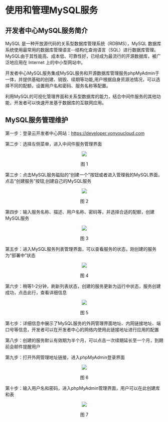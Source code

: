 # 使用和管理MySQL服务

## 开发者中心MySQL服务简介 ##

MySQL 是一种开放源代码的关系型数据库管理系统（RDBMS），MySQL 数据库系统使用最常用的数据库管理语言--结构化查询语言（SQL）进行数据库管理。 MySQL由于其性能高、成本低、可靠性好，已经成为最流行的开源数据库，被广泛地应用在 Internet 上的中小型网站中。

开发者中心MySQL服务集成MySQL服务和开源数据库管理服务phpMyAdmin于一体，并提供基础的创建、销毁、续期等功能,用户根据自身资源池情况，可以选择不同的配额，设置用户名和密码、服务名称等配置。

利用MySQL的可视化管理界面和关系型数据库的能力，结合中间件服务的其他功能，开发者可以快速开发基于数据库的互联网应用。

## MySQL服务管理维护 ##

第一步：登录云开发者中心网站：https://developer.yonyoucloud.com

第二步：选择左侧菜单，进入中间件服务管理界面
<div align=center>
<img src="/articles/cloud/3-/images/middleware_1.png"/>
</div>
<p align="center">图 1</p>

第三步：点击MySQL服务磁贴的“创建一个”按钮或者进入管理我的MySQL界面，点击“创建服务”按钮,创建自己的MySQL服务
<div align=center>
<img src="/articles/cloud/3-/images/mysql_2.png"/>
</div>
<p align="center">图 2</p>

第四步：输入服务名称、描述、用户名称、密码等，并选择合适的配额，创建MySQL服务
<div align=center>
<img src="/articles/cloud/3-/images/mysql_3.png"/>
</div>
<p align="center">图 3</p>

第五步：进入MySQL服务列表管理界面，可以查看服务的状态，刚创建的服务为“部署中”状态
<div align=center>
<img src="/articles/cloud/3-/images/mysql_4.png"/>
</div>
<p align="center">图 4</p>

第六步：稍等1-2分钟，刷新列表状态，创建的服务更新为运行中状态，服务创建成功，点击此行，查看详细信息
<div align=center>
<img src="/articles/cloud/3-/images/mysql_5.png"/>
</div>
<p align="center">图 5</p>

第七步：详细信息中展示了MySQL服务的外网管理界面地址、内网链接地址、端口号等信息，开发者可以在开发者中心的网络内使用此链接地址进行应用的配置

第八步：创建的服务默认有效期为半个月，可以点击一次续期延长至一个月，到期前会邮件提醒用户

第九步：打开外网管理地址链接，进入phpMyAdmin登录界面
<div align=center>
<img src="/articles/cloud/3-/images/mysql_6.png"/>
</div>
<p align="center">图 6</p>

第十步：输入用户名和密码，进入phpMyAdmin管理界面，用户可以在此创建库和表
<div align=center>
<img src="/articles/cloud/3-/images/mysql_7.png"/>
</div>
<p align="center">图 7</p>
